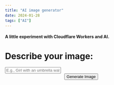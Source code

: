 ```yaml
---
title: "AI image generator"
date: 2024-01-28
tags: ["AI"]
---
```

#### A little experiment with Cloudflare Workers and AI.

  <h1>Describe your image:</h1>


  <input type="text" id="prompt" placeholder="E.g., Girl with an umbrella walking in the rain">

  <center><button class=aimgen onclick="generateImage()">Generate Image</button></center>
  <br>

<!-- Add a loading tile -->
<div id="loading" style="display: none;">
  <center>Image generation can take up to a minute.</center>
  <center><img src="infinite-spinner.svg" alt="Loading Spinner"></center>
</div>

<center>
  <div id="result">
    <!-- Image will be displayed here -->
  </div>
  <br>
  <!-- Add Save Image button, initially hidden -->
  <button id="saveButton" class=aimgen style="display: none;" onclick="saveImage()">Save Image</button>
</center>

<script>
  async function generateImage() {
     // Hide the Save Image button
    document.getElementById('saveButton').style.display = 'none';

    const promptInput = document.getElementById('prompt').value;
    const resultDiv = document.getElementById('result');
    const loadingDiv = document.getElementById('loading');
    const saveButton = document.getElementById('saveButton');

    // Clear the error message
    resultDiv.innerHTML = '';

    // Show the loading tile
    loadingDiv.style.display = 'block';

    let loadingVisible = true;

    try {
      // Send user input to the worker
      const response = await fetch(`https://worker-quiet-glitter-4606.davis-vilcans.workers.dev/?input=${encodeURIComponent(promptInput)}`);

      const imageData = await response.blob();

      // Display the image
      const myImage = new Image();
      myImage.crossOrigin = "anonymous";
      myImage.src = URL.createObjectURL(imageData);

      // Hide the loading tile when the image is loaded
      myImage.onload = function() {
        loadingDiv.style.display = 'none';
        resultDiv.appendChild(myImage);
        loadingVisible = false;
        // Show the Save Image button when an image is present
        saveButton.style.display = 'block';
      };
    } catch (error) {
      console.error('Error:', error.message);
      // Show a generic error message in the result div
      resultDiv.innerHTML = 'Oops, something went wrong! Please try again.';
      // Hide the loading tile on error
      loadingDiv.style.display = 'none';
      loadingVisible = false;
      // Hide the Save Image button when there is an error
      saveButton.style.display = 'none';
    }

    // Set a timeout to hide loading screen and show error message after two minutes
    setTimeout(() => {
      if (loadingVisible && getComputedStyle(loadingDiv).display === 'block') {
        loadingDiv.style.display = 'none';
        resultDiv.innerHTML = 'Oops, something went wrong! The request took too long. Please try again.';
        // Hide the Save Image button when there is an error
        saveButton.style.display = 'none';
      }
    }, 1200000); // 120000 milliseconds = 2 minutes
  }

  // Function to save the displayed image
  function saveImage() {
    const resultDiv = document.getElementById('result');
    const images = resultDiv.getElementsByTagName('img');

    if (images.length > 0) {
      const link = document.createElement('a');
      const canvas = document.createElement('canvas');
      const context = canvas.getContext('2d');

      canvas.width = images[0].naturalWidth;
      canvas.height = images[0].naturalHeight;
      context.drawImage(images[0], 0, 0);

      link.href = canvas.toDataURL();
      link.download = 'generated_image.png';
      link.click();
    } else {
      console.error('No image to save.');
    }
  }
</script>

</body>
</html>
   


